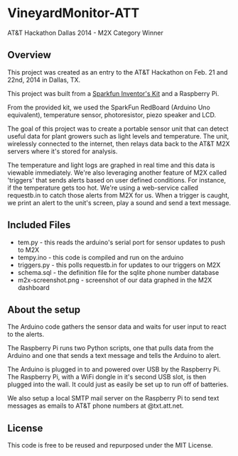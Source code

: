 VineyardMonitor-ATT
====================

AT&T Hackathon Dallas 2014 - M2X Category Winner

Overview
--------

This project was created as an entry to the AT&T Hackathon on Feb. 21 and 22nd, 2014 in Dallas, TX.

This project was built from a [Sparkfun Inventor's Kit](https://www.sparkfun.com/products/12643) and a Raspberry Pi.

From the provided kit, we used the SparkFun RedBoard (Arduino Uno equivalent), temperature sensor, photoresistor, piezo speaker and LCD.

The goal of this project was to create a portable sensor unit that can detect useful data for plant growers such as light levels and temperature. The unit, wirelessly connected to the internet, then relays data back to the AT&T M2X servers where it's stored for analysis.

The temperature and light logs are graphed in real time and this data is viewable immediately. We're also leveraging another feature of M2X called 'triggers' that sends alerts based on user defined conditions. For instance, if the temperature gets too hot. We're using a web-service called requestb.in to catch those alerts from M2X for us. When a trigger is caught, we print an alert to the unit's screen, play a sound and send a text message.

Included Files
--------------

- tem.py - this reads the arduino's serial port for sensor updates to push to M2X
- tempy.ino - this code is compiled and run on the arduino
- triggers.py - this polls requestb.in for updates to our triggers on M2X
- schema.sql - the definition file for the sqlite phone number database
- m2x-screenshot.png - screenshot of our data graphed in the M2X dashboard

About the setup
---------------

The Arduino code gathers the sensor data and waits for user input to react to the alerts. 

The Raspberry Pi runs two Python scripts, one that pulls data from the Arduino and one that sends a text message and tells the Arduino to alert.

The Arduino is plugged in to and powered over USB by the Raspberry Pi. The Raspberry Pi, with a WiFi dongle in it's second USB slot, is then plugged into the wall. It could just as easily be set up to run off of batteries.

We also setup a local SMTP mail server on the Raspberry Pi to send text messages as emails to AT&T phone numbers at <phonenumber>@txt.att.net.

License
-------

This code is free to be reused and repurposed under the MIT License.
